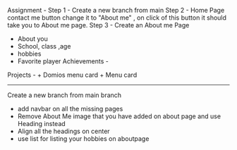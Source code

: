 Assignment -
Step 1 -
Create a new branch from main 
Step 2 -
Home Page contact me button change it to "About me" , on click of this button it should take you to About me page.
Step 3 -
Create an About me Page
 + About you 
 + School, class ,age 
 + hobbies
 + Favorite player 
 Achievements -

Projects - 
    + Domios menu card
    + Menu card 
___________________________________________________________________
Create a new branch from main branch
- add navbar on all the missing pages
- ⁠Remove About Me image that you have added on about page and use Heading instead
- ⁠Align all the headings on center
- ⁠use list for listing your hobbies on aboutpage